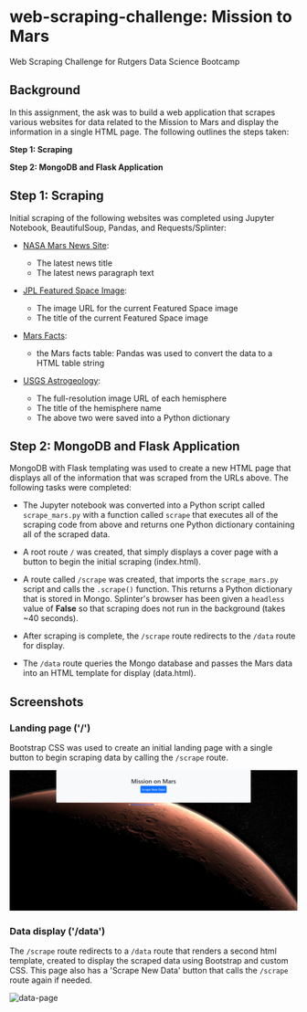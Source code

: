 # web-scraping-challenge: Mission to Mars
Web Scraping Challenge for Rutgers Data Science Bootcamp

## Background
In this assignment, the ask was to build a web application that scrapes various websites for data related to the Mission to Mars and display the information in a single HTML page. The following outlines the steps taken:

**Step 1: Scraping**

**Step 2: MongoDB and Flask Application**


## Step 1: Scraping

Initial scraping of the following websites was completed using Jupyter Notebook, BeautifulSoup, Pandas, and Requests/Splinter:

* [NASA Mars News Site](https://mars.nasa.gov/news/):
  * The latest news title
  * The latest news paragraph text

* [JPL Featured Space Image](https://data-class-jpl-space.s3.amazonaws.com/JPL_Space/index.html):
  * The image URL for the current Featured Space image
  * The title of the current Featured Space image

* [Mars Facts](https://space-facts.com/mars/):
  * the Mars facts table: Pandas was used to convert the data to a HTML table string

* [USGS Astrogeology](https://astrogeology.usgs.gov/search/results?q=hemisphere+enhanced&k1=target&v1=Mars):
  * The full-resolution image URL of each hemisphere
  * The title of the hemisphere name
  * The above two were saved into a Python dictionary

## Step 2: MongoDB and Flask Application

MongoDB with Flask templating was used to create a new HTML page that displays all of the information that was scraped from the URLs above. The following tasks were completed:

* The Jupyter notebook was converted into a Python script called `scrape_mars.py` with a function called `scrape` that executes all of the scraping code from above and returns one Python dictionary containing all of the scraped data.

* A root route `/` was created, that simply displays a cover page with a button to begin the initial scraping (index.html).

* A route called `/scrape` was created, that imports the `scrape_mars.py` script and calls the `.scrape()` function. This returns a Python dictionary that is stored in Mongo. Splinter's browser has been given a `headless` value of **False** so that scraping does not run in the background (takes ~40 seconds).

* After scraping is complete, the `/scrape` route redirects to the `/data` route for display.

* The `/data` route queries the Mongo database and passes the Mars data into an HTML template for display (data.html).

## Screenshots

### Landing page ('/')

Bootstrap CSS was used to create an initial landing page with a single button to begin scraping data by calling the `/scrape` route.

![landing-page](Mission_to_Mars/screenshots/Root-Route.png)

### Data display ('/data')

The `/scrape` route redirects to a `/data` route that renders a second html template, created to display the scraped data using Bootstrap and custom CSS. This page also has a 'Scrape New Data' button that calls the `/scrape` route again if needed.

![data-page](Mission_to_Mars/screenshots/Data-Route.png)
